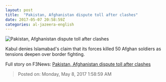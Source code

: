 ```yaml
---
layout: post
title:  "Pakistan, Afghanistan dispute toll after clashes"
date: 2017-05-07 20:58:59Z
categories: al-jazeera-english
---
```


![Pakistan, Afghanistan dispute toll after clashes](http://www.aljazeera.com/mritems/Images/2017/5/5/496541a29a93403e91162d071e107136_18.jpg)

Kabul denies Islamabad's claim that its forces killed 50 Afghan soldiers as tensions deepen over border fighting.


Full story on F3News: [Pakistan, Afghanistan dispute toll after clashes](http://www.f3nws.com/n/NmNSbG)

> Posted on: Monday, May 8, 2017 1:58:59 AM
